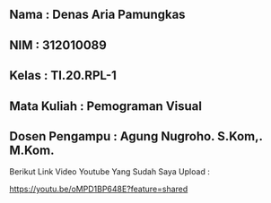 ## Nama     : Denas Aria Pamungkas
## NIM      : 312010089
## Kelas    : TI.20.RPL-1
## Mata Kuliah : Pemograman Visual
## Dosen Pengampu : Agung Nugroho. S.Kom,. M.Kom.

Berikut Link Video Youtube Yang Sudah Saya Upload  :

https://youtu.be/oMPD1BP648E?feature=shared 
